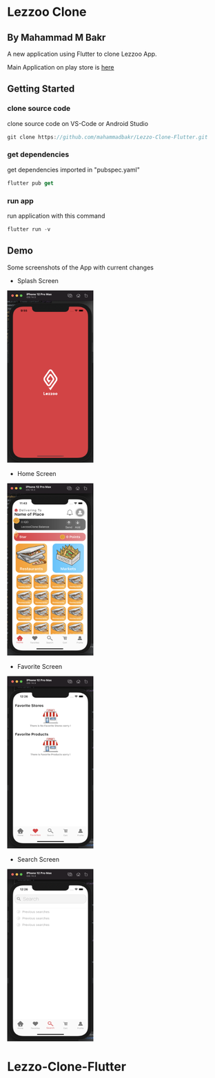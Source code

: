 # Lezzoo Clone
## By Mahammad M Bakr

A new application using Flutter to clone Lezzoo App.

Main Application on play store is [here](https://play.google.com/store/apps/details?id=com.fastwares.lezzoo.eats)

## Getting Started

### clone source code

clone source code on VS-Code or Android Studio
```dart
git clone https://github.com/mahammadbakr/Lezzo-Clone-Flutter.git
```

### get dependencies
get dependencies imported in "pubspec.yaml"

```dart
flutter pub get
```

### run app
run application with this command

```dart
flutter run -v
```

## Demo

Some screenshots of the App with current changes

- Splash Screen
<img src="https://github.com/mahammadbakr/Lezzo-Clone-Flutter/blob/main/assets/screenshots/splash.png?raw=true" width="200" height="400">

- Home Screen
<img src="https://github.com/mahammadbakr/Lezzo-Clone-Flutter/blob/main/assets/screenshots/home.png?raw=true" width="200" height="400">

- Favorite Screen
<img src="https://github.com/mahammadbakr/Lezzo-Clone-Flutter/blob/main/assets/screenshots/favorite.png?raw=true" width="200" height="400">

- Search Screen
<img src="https://github.com/mahammadbakr/Lezzo-Clone-Flutter/blob/main/assets/screenshots/search.png?raw=true" width="200" height="400">


# Lezzo-Clone-Flutter
